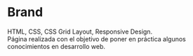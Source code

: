 # Brand
HTML, CSS, CSS Grid Layout, Responsive Design.
<br>
Página realizada con el objetivo de poner en práctica algunos conocimientos en desarrollo web.
